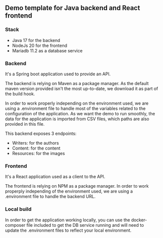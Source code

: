 ## Demo template for Java backend and React frontend

### Stack
- Java 17 for the backend
- NodeJs 20 for the frontend
- Mariadb 11.2 as a database service

### Backend
It's a Spring boot application used to provide an API.

The backend is relying on Maven as a package manager. As the default maven version provided isn't the most up-to-date, we download it as part of the build hook.

In order to work properly independing on the environment used, we are using a .environment file to handle most of the variables related to the configuration of the application.
As we want the demo to run smoothly, the data for the application is imported from CSV files, which paths are also provided in this file.

This backend exposes 3 endpoints:
- Writers: for the authors
- Content: for the content
- Resources: for the images

### Frontend
It's a React application used as a client to the API.

The frontend is relying on NPM as a package manager.
In order to work properply independing of the environment used, we are using a .environment file to handle the backend URL.

### Local build
In order to get the application working locally, you can use the docker-composer file included to get the DB service running and will need to update the .environment files to reflect your local environment.